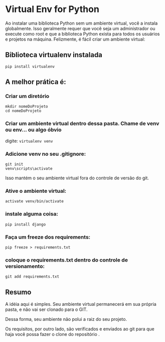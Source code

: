 # Virtual Env for Python

Ao instalar uma biblioteca Python sem um ambiente virtual, você a instala globalmente. 
Isso geralmente requer que você seja um administrador ou execute como root e que a biblioteca Python exista 
para todos os usuários e projetos na máquina. Felizmente, é fácil criar um ambiente virtual:

## Biblioteca virtualenv instalada

```pip install virtualenv```

## A melhor prática é:
### Criar um diretório 
```
mkdir nomeDoProjeto
cd nomeDoProjeto
```

### Criar um ambiente virtual dentro dessa pasta.  Chame de venv ou env... ou algo óbvio
digite:
```virtualenv venv```

### Adicione venv no seu .gitignore:
```
git init
venv\scripts\activate
```
Isso mantém o seu ambiente virtual fora do controle de versão do git.

### Ative o ambiente virtual:
```activate venv/bin/activate```

### instale alguma coisa:
```pip install django```

### Faça um freeze dos requirements:
```pip freeze > requirements.txt```

### coloque o requirements.txt dentro do controle de versionamento:
```git add requirements.txt```

## Resumo
A idéia aqui é simples. Seu ambiente virtual permanecerá em sua própria pasta, e não vai ser clonado para o GIT. 

Dessa forma, seu ambiente não polui a raiz do seu projeto. 

Os requisitos, por outro lado, são verificados e enviados ao git para que haja você possa fazer o clone do repositório .
